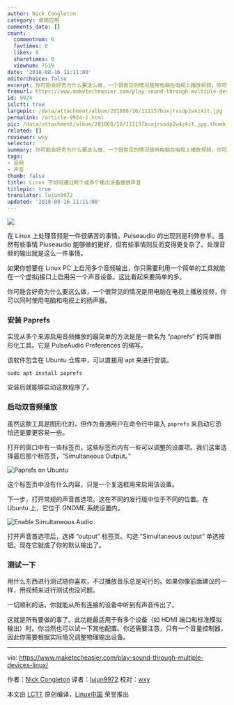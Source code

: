 ```yaml
---
author: Nick Congleton
category: 桌面应用
comments_data: []
count:
  commentnum: 0
  favtimes: 0
  likes: 0
  sharetimes: 0
  viewnum: 7519
date: '2018-08-16 11:11:00'
editorchoice: false
excerpt: 你可能会好奇为什么要这么做，一个很常见的情况是用电脑在电视上播放视频，你可以同时使用电脑和电视上的扬声器。
fromurl: https://www.maketecheasier.com/play-sound-through-multiple-devices-linux/
id: 9924
islctt: true
largepic: /data/attachment/album/201808/16/111157buxjrssdp2w4z4zt.jpg
permalink: /article-9924-1.html
pic: /data/attachment/album/201808/16/111157buxjrssdp2w4z4zt.jpg.thumb.jpg
related: []
reviewer: wxy
selector: ''
summary: 你可能会好奇为什么要这么做，一个很常见的情况是用电脑在电视上播放视频，你可以同时使用电脑和电视上的扬声器。
tags:
- 音频
- 声音
thumb: false
title: Linux 下如何通过两个或多个输出设备播放声音
titlepic: true
translator: lujun9972
updated: '2018-08-16 11:11:00'
---
```


![](/data/attachment/album/201808/16/111157buxjrssdp2w4z4zt.jpg)


在 Linux 上处理音频是一件很痛苦的事情。Pulseaudio 的出现则是利弊参半。虽然有些事情 Pluseaudio 能够做的更好，但有些事情则反而变得更复杂了。处理音频的输出就是这么一件事情。


如果你想要在 Linux PC 上启用多个音频输出，你只需要利用一个简单的工具就能在一个虚拟j接口上启用另一个声音设备。这比看起来要简单的多。


你可能会好奇为什么要这么做，一个很常见的情况是用电脑在电视上播放视频，你可以同时使用电脑和电视上的扬声器。


### 安装 Paprefs


实现从多个来源启用音频播放的最简单的方法是是一款名为 “paprefs” 的简单图形化工具。它是 PulseAudio Preferences 的缩写。


该软件包含在 Ubuntu 仓库中，可以直接用 apt 来进行安装。



```
sudo apt install paprefs

```

安装后就能够启动这款程序了。


### 启动双音频播放


虽然这款工具是图形化的，但作为普通用户在命令行中输入 `paprefs` 来启动它恐怕还是要更容易一些。


打开的窗口中有一些标签页，这些标签页内有一些可以调整的设置项。我们这里选择最后那个标签页，“Simultaneous Output。”


![Paprefs on Ubuntu](/data/attachment/album/201808/16/111159iluyds2wd4igsmdl.jpg "Paprefs on Ubuntu")


这个标签页中没有什么内容，只是一个复选框用来启用该设置。


下一步，打开常规的声音首选项。这在不同的发行版中位于不同的位置。在 Ubuntu 上，它位于 GNOME 系统设置内。


![Enable Simultaneous Audio](/data/attachment/album/201808/16/111201u19s5gtyyjjxeetz.jpg "Enable Simultaneous Audio")


打开声音首选项后，选择 “output” 标签页。勾选 “Simultaneous output” 单选按钮。现在它就成了你的默认输出了。


### 测试一下


用什么东西进行测试随你喜欢，不过播放音乐总是可行的。如果你像前面建议的一样，用视频来进行测试也没问题。


一切顺利的话，你就能从所有连接的设备中听到有声音传出了。


这就是所有要做的事了。此功能最适用于有多个设备（如 HDMI 端口和标准模拟输出）时。你当然也可以试一下其他配置。你还需要注意，只有一个音量控制器，因此你需要根据实际情况调整物理输出设备。




---


via: <https://www.maketecheasier.com/play-sound-through-multiple-devices-linux/>


作者：[Nick Congleton](https://www.maketecheasier.com/author/nickcongleton/) 译者：[lujun9972](https://github.com/lujun9972) 校对：[wxy](https://github.com/wxy)


本文由 [LCTT](https://github.com/LCTT/TranslateProject) 原创编译，[Linux中国](https://linux.cn/) 荣誉推出